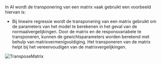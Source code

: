 In AI wordt de transponering van een matrix vaak gebruikt een voorbeeld hiervan is:
- Bij lineaire regressie wordt de transponering van een matrix gebruikt om de parameters van het model te berekenen in het geval van de normaalvergelijkingen. Door de matrix en de responsvariabele te transponeren, kunnen de gewichtsparameters worden berekend met behulp van matrixvermenigvuldiging. Het transponeren van de matrix helpt bij het vereenvoudigen van de matrixvergelijkingen.

![TransposeMatrix](https://gitlab.fdmci.hva.nl/chintss/minor-logboek-aai-2/-/raw/main/wiskunde/Lineaire%20algebra/matrixSoorten.JPEG)